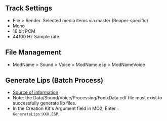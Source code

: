 ## Track Settings
- File > Render. Selected media items via master (Reaper-specific)
- Mono
- 16 bit PCM
- 44100 Hz Sample rate

## File Management
- ModName > Sound > Voice > ModName.esp > ModNameVoice

## Generate Lips (Batch Process)
- [Source of information](https://www.creationkit.com/index.php?title=How_to_generate_voice_files_by_batch)
- Note: the Data/Sound/Voice/Processing/FonixData.cdf file must exist to successfully generate lip files. 
- In the Creation Kit's Argument field in MO2, Enter `-GenerateLips:XXX.ESP`.
